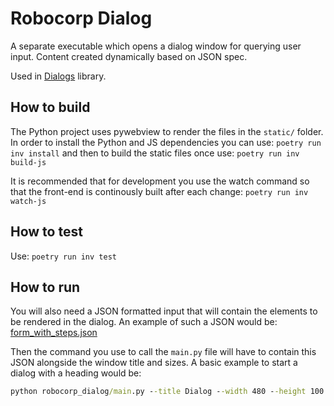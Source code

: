 # Robocorp Dialog

A separate executable which opens a dialog window for querying user input.
Content created dynamically based on JSON spec.

Used in [Dialogs](https://github.com/robocorp/rpaframework/tree/master/packages/dialogs) library.

## How to build

The Python project uses pywebview to render the files in the `static/` folder.
In order to install the Python and JS dependencies you can use:
`poetry run inv install`
and then to build the static files once use:
`poetry run inv build-js`

It is recommended that for development you use the watch command so that the front-end is continously built after each change:
`poetry run inv watch-js`

## How to test

Use: `poetry run inv test`

## How to run

You will also need a JSON formatted input that will contain the elements to be rendered in the dialog.
An example of such a JSON would be: [form_with_steps.json](./tests/assets/form_with_steps.json)

Then the command you use to call the `main.py` file will have to contain this JSON alongside the window title and sizes.
A basic example to start a dialog with a heading would be:

```cmd
python robocorp_dialog/main.py --title Dialog --width 480 --height 100 --auto_height '[{"type":"heading","value":"Send feedback","size":"medium"}]'
```
